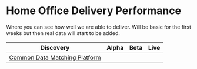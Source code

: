 # Home Office Delivery Performance

Where you can see how well we are able to deliver. Will be basic for the first weeks but then real data will start to be added.

Discovery | Alpha | Beta  | Live
------------ | ------------- | ------------ | -------------
   | [Common Data Matching Platform](/cdmp) |  | 
